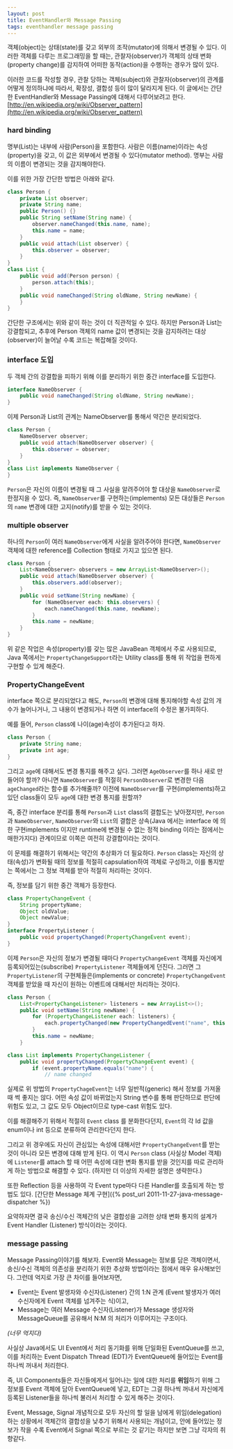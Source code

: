 ```yaml
---
layout: post
title: EventHandler와 Message Passing
tags: eventhandler message passing
---
```


객체(object)는 상태(state)를 갖고 외부의 조작(mutator)에 의해서 변경될 수 있다.
이러한 객체를 다루는 프로그래밍을 할 때는, 관찰자(observer)가 객체의 상태 변화(property change)를 감지하여 어떠한 동작(action)을 수행하는 경우가 많이 있다.

이러한 코드를 작성할 경우, 관찰 당하는 객체(subject)와 관찰자(observer)의 관계를 어떻게 정의하냐에 따라서, 확장성, 결합성 등이 많이 달라지게 된다. 이 글에서는 간단한 EventHandler와 Message Passing에 대해서 다루어보려고 한다.  
[http://en.wikipedia.org/wiki/Observer_pattern](http://en.wikipedia.org/wiki/Observer_pattern)

### hard binding ###

명부(List)는 내부에 사람(Person)을 포함한다. 사람은 이름(name)이라는 속성(property)을 갖고, 이 값은 외부에서 변경될 수 있다(mutator method). 명부는 사람의 이름이 변경되는 것을 감지해야한다.

이를 위한 가장 간단한 방법은 아래와 같다.

```java
class Person {
    private List observer;
    private String name;
    public Person() {}
    public String setName(String name) {
        observer.nameChanged(this.name, name);
        this.name = name;
    }
    public void attach(List observer) {
        this.observer = observer;
    }
}
class List {
    public void add(Person person) {
        person.attach(this);
    }
    public void nameChanged(String oldName, String newName) {
    }
}
```

간단한 구조에서는 위와 같이 하는 것이 더 직관적일 수 있다. 하지만 Person과 List는 강결합되고, 추후에 Person 객체의 name 값이 변경되는 것을 감지하려는 대상(observer)이 늘어날 수록 코드는 복잡해질 것이다.

### interface 도입 ###

두 객체 간의 강결합을 피하기 위해 이를 분리하기 위한 중간 interface를 도입한다.

```java
interface NameObserver {
    public void nameChanged(String oldName, String newName);
}
```

이제 Person과 List의 관계는 NameObserver를 통해서 약간은 분리되었다.

```java
class Person {
    NameObserver observer;
    public void attach(NameObserver observer) {
        this.observer = observer;
    }
}
class List implements NameObserver {
}
```

`Person`은 자신의 이름이 변경될 때 그 사실을 알려주어야 할 대상을 `NameObserver`로 한정지을 수 있다. 즉, `NameObserver`를 구현하는(implements) 모든 대상들은 `Person`의 `name` 변경에 대한 고지(notify)를 받을 수 있는 것이다.

### multiple observer ###

하나의 `Person`이 여러 `NameObserver`에게 사실을 알려주어야 한다면, `NameObserver` 객체에 대한 reference를 Collection 형태로 가지고 있으면 된다.

```java
class Person {
    List<NameObserver> observers = new ArrayList<NameObserver>();
    public void attach(NameObserver observer) {
        this.observers.add(observer);
    }
    public void setName(String newName) {
        for (NameObserver each: this.observers) {
            each.nameChanged(this.name, newName);
        }
        this.name = newName;
    }
}
```

위 같은 작업은 속성(property)를 갖는 많은 JavaBean 객체에서 주로 사용되므로, Java 쪽에서는 `PropertyChangeSupport`라는 Utility class를 통해 위 작업을 편하게 구현할 수 있게 해준다.

### PropertyChangeEvent ###

interface 쪽으로 분리되었다고 해도, `Person`의 변경에 대해 통지해야할 속성 값의 개수가 늘어나거나, 그 내용이 변경되거나 하면 이 interface의 수정은 불가피하다.

예를 들어, `Person` class에 나이(age)속성이 추가된다고 하자.

```java
class Person {
    private String name;
    private int age;
}
```

그리고 `age`에 대해서도 변경 통지를 해주고 싶다. 그러면 `AgeObserver`를 하나 새로 만들어야 할까? 아니면 `NameObserver`를 적절히 `PersonObserver`로 변경한 다음 `ageChanged`라는 함수를 추가해줄까? 이전에 `NameObserver`를 구현(implements)하고 있던 class들이 모두 `age`에 대한 변경 통지를 원할까?

즉, 중간 interface 분리를 통해 `Person`과 `List` class의 결합도는 낮아졌지만, `Person`과 `NameObserver`, `NameObserver`와 `List`의 결합은 상속(Java 에서는 interface 에 의한 구현implements 이지만 runtime에 변경될 수 없는 정적 binding 이라는 점에서는 매한가지다) 관계이므로 이쪽은 여전히 강결합이라는 것이다.

이 문제를 해결하기 위해서는 약간의 추상화가 더 필요하다.
`Person` class는 자신의 상태(속성)가 변화될 때의 정보를 적절히 capsulation하여 객체로 구성하고, 이를 통지받는 쪽에서는 그 정보 객체를 받아 적절히 처리하는 것이다.

즉, 정보를 담기 위한 중간 객체가 등장한다.

```java
class PropertyChangeEvent {
    String propertyName;
    Object oldValue;
    Object newValue;
}
interface PropertyListener {
    public void propertyChanged(PropertyChangeEvent event);
}
```

이제 `Person`은 자신의 정보가 변경될 때마다 `PropertyChangeEvent` 객체를 자신에게 등록되어있는(subscribe) `PropertyListener` 객체들에게 던진다. 그러면 그 `PropertyListener`의 구현체들은(implements or concrete) `PropertyChangeEvent` 객체를 받았을 때 자신이 원하는 이벤트에 대해서만 처리하는 것이다.

```java
class Person {
    List<PropertyChangeListener> listeners = new ArrayList<>();
    public void setName(String newName) {
        for (PropertyChangeListener each: listeners) {
            each.propertyChanged(new PropertyChangedEvent("name", this.name, newName));
        }
        this.name = newName;
    }
```

```java
class List implements PropertyChangeListener {
    public void propertyChanged(PropertyChangeEvent event) {
        if (event.propertyName.equals("name") {
            // name changed
```

실제로 위 방법의 `PropertyChageEvent`는 너무 일반적(generic) 해서 정보를 가져올 때 썩 좋지는 않다. 어떤 속성 값이 바뀌었는지 String 변수를 통해 판단하므로 판단에 위험도 있고, 그 값도 모두 Object이므로 type-cast 위험도 있다.

이를 해결해주기 위해서 적절히 `Event` class 를 분화한다던지, `Event`의 각 Id 값을 enum이나 int 등으로 분류하여 관리한다던지 한다.

그리고 위 경우에도 자신이 관심있는 속성에 대해서만 `PropertyChangeEvent`를 받는 것이 아니라 모든 변경에 대해 받게 된다. 이 역시 `Person` class (사실상 Model 객체)에 `Listener`를 attach 할 때 어떤 속성에 대한 변화 통지를 받을 것인지를 따로 관리하게 하는 방법으로 해결할 수 있다.
(하지만 더 이상의 자세한 설명은 생략한다.)

또한 Reflection 등을 사용하여 각 Event type마다 다른 Handler를 호출되게 하는 방법도 있다. [간단한 Message 체계 구현]({% post_url 2011-11-27-java-message-dispatcher %})


요약하자면 결국 송신/수신 객체간의 낮은 결합성을 고려한 상태 변화 통지의 설계가 Event Handler (Listener) 방식이라는 것이다.

### message passing ###

Message Passing이야기를 해보자.
Event와 Message는 정보를 담은 객체이면서, 송신/수신 객체의 의존성을 분리하기 위한 추상화 방법이라는 점에서 매우 유사해보인다. 그런데 억지로 가장 큰 차이를 들어보자면,

* Event는 Event 발생자와 수신자(Listener) 간의 1:N 관계 (Event 발생자가 여러 수신자에게 Event 객체를 넘겨주는 식)이고,
* Message는 여러 Message 수신자(Listener)가 Message 생성자와 MessageQueue를 공유해서 N:M 의 처리가 이루어지는 구조이다.

*(너무 억지다)*

사실상 Java에서도 UI Event에서 처리 동기화를 위해 단일화된 EventQueue를 쓰고, 이를 처리하는 Event Dispatch Thread (EDT)가 EventQueue에 들어있는 Event를 하나씩 꺼내서 처리한다.

즉, UI Components들은 자신들에게서 일어나는 일에 대한 처리를 **위임**하기 위해 그 정보를 Event 객체에 담아 EventQueue에 넣고, EDT는 그걸 하나씩 꺼내서 자신에게 등록된 Listener들을 하나씩 불러서 처리할 수 있게 해주는 것이다.

Event, Message, Signal 개념적으로 모두 자신의 할 일을 남에게 위임(delegation) 하는 상황에서 객체간의 결합성을 낮추기 위해서 사용되는 개념이고, 안에 들어있는 정보가 작을 수록 Event에서 Signal 쪽으로 부르는 것 같기는 하지만 보면 그냥 각자의 취향같다.
